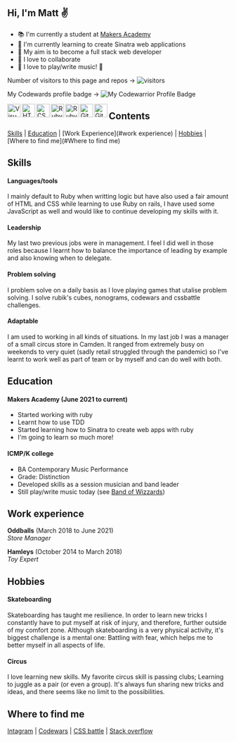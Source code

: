 ## Hi, I'm Matt :v:
- :books: I'm currently a student at [Makers Academy](https://makers.tech/)
- :seedling: I'm currently learning to create Sinatra web applications
- :dart: My aim is to become a full stack web developer
- :dancers: I love to collaborate
- :guitar: I love to play/write music! :metal:

Number of visitors to this page and repos -> ![visitors](https://visitor-badge.glitch.me/badge?page_id=page.id)

My Codewards profile badge -> ![My Codewarrior Profile Badge](https://www.codewars.com/users/YoFirmy/badges/micro)

<img align="left" alt="Visual Studio Code" width="30px" src="https://pics.freeicons.io/uploads/icons/png/14178750871552037061-512.png" />
<img align="left" alt="HTML" width="30px" src="https://pics.freeicons.io/uploads/icons/png/8804286661557996995-512.png" />
<img align="left" alt="CSS" width="30px" src="https://pics.freeicons.io/uploads/icons/png/632690741557997006-512.png" />
<img align="left" alt="Ruby" width="30px" src="https://pics.freeicons.io/uploads/icons/png/4090158241551942644-512.png" />
<img align="left" alt="Ruby" width="30px" src="https://pics.freeicons.io/uploads/icons/png/2219791841551942639-512.png" />
<img align="left" alt="Git" width="30px" src="https://pics.freeicons.io/uploads/icons/png/9374299221540553610-512.png" />
<img align="left" alt="Git" width="30px" src="https://pics.freeicons.io/uploads/icons/png/10412341841540553610-512.png" />

## Contents
[Skills](#skills) | [Education](#education) | [Work Experience](#work experience) | [Hobbies](#hobbies) | [Where to find me](#Where to find me)

## Skills
#### Languages/tools
I mainly default to Ruby when writting logic but have also used a fair amount of HTML and CSS while learning to use Ruby on rails, I have used some JavaScript as well and would like to continue developing my skills with it.

#### Leadership
My last two previous jobs were in management. I feel I did well in those roles because I learnt how to balance the importance of leading by example and also knowing when to delegate.

#### Problem solving
I problem solve on a daily basis as I love playing games that utalise problem solving. I solve rubik's cubes, nonograms, codewars and cssbattle challenges.

#### Adaptable
I am used to working in all kinds of situations. In my last job I was a manager of a small circus store in Camden. It ranged from extremely busy on weekends to very quiet (sadly retail struggled through the pandemic) so I've learnt to work well as part of team or by myself and can do well with both.

## Education
#### Makers Academy (June 2021 to current)
- Started working with ruby
- Learnt how to use TDD
- Started learning how to Sinatra to create web apps with ruby
- I'm going to learn so much more!

#### ICMP/K college
- BA Contemporary Music Performance
- Grade: Distinction
- Developed skills as a session musician and band leader
- Still play/write music today (see [Band of Wizzards](https://soundcloud.com/bandofwizzards/))

## Work experience
**Oddballs** (March 2018 to June 2021)  
_Store Manager_

**Hamleys** (October 2014 to March 2018)  
_Toy Expert_

## Hobbies
#### Skateboarding
Skateboarding has taught me resilience. In order to learn new tricks I constantly have to put myself at risk of injury, and therefore, further outside of my comfort zone. Although skateboarding is a very physical activity, it's biggest challenge is a mental one: Battling with fear, which helps me to better myself in all aspects of life.

#### Circus
I love learning new skills. My favorite circus skill is passing clubs; Learning to juggle as a pair (or even a group). It's always fun sharing new tricks and ideas, and there seems like no limit to the possibilities.

## Where to find me
[Intagram](https://www.instagram.com/mattfirmston/) | [Codewars](https://www.codewars.com/users/YoFirmy) | [CSS battle](https://cssbattle.dev/player/yofirmy) | [Stack overflow](https://stackoverflow.com/users/15154036/yofirmy)